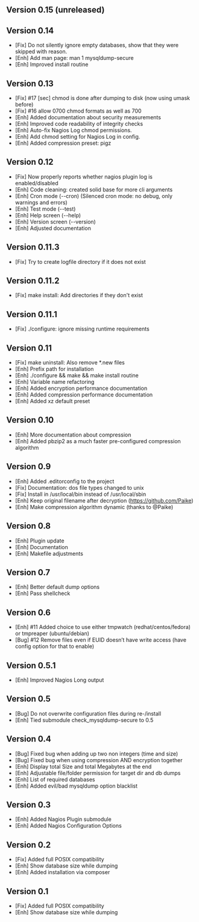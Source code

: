 Version 0.15 (unreleased)
------------


Version 0.14
------------

- [Fix]		Do not silently ignore empty databases, show that they were skipped with reason.
- [Enh]		Add man page: man 1 mysqldump-secure
- [Enh]		Improved install routine


Version 0.13
------------

- [Fix]     #17 [sec] chmod is done after dumping to disk (now using umask before)
- [Fix]		#16 allow 0700 chmod formats as well as 700
- [Enh]     Added documentation about security measurements
- [Enh]     Improved code readability of integrity checks
- [Enh]     Auto-fix Nagios Log chmod permissions.
- [Enh]     Add chmod setting for Nagios Log in config.
- [Enh]		Added compression preset: pigz


Version 0.12
------------

- [Fix]     Now properly reports whether nagios plugin log is enabled/disabled
- [Enh]     Code cleaning: created solid base for more cli arguments
- [Enh]     Cron mode (--cron) (Silenced cron mode: no debug, only warnings and errors)
- [Enh]     Test mode (--test)
- [Enh]     Help screen (--help)
- [Enh]     Version screen (--version)
- [Enh]     Adjusted documentation


Version 0.11.3
--------------

- [Fix]		Try to create logfile directory if it does not exist


Version 0.11.2
--------------

- [Fix]		make install: Add directories if they don't exist


Version 0.11.1
--------------

- [Fix]		./configure: ignore missing runtime requirements


Version 0.11
------------

- [Fix]		make uninstall: Also remove *.new files
- [Enh]		Prefix path for installation
- [Enh]		./configure && make && make install routine
- [Enh]		Variable name refactoring
- [Enh]		Added encryption performance documentation
- [Enh]		Added compression performance documentation
- [Enh]		Added xz default preset


Version 0.10
------------

- [Enh]		More documentation about compression
- [Enh]		Added pbzip2 as a much faster pre-configured compression algorithm


Version 0.9
-----------

- [Enh]		Added .editorconfig to the project
- [Fix]		Documentation: dos file types changed to unix
- [Fix]		Install in /usr/local/bin instead of /usr/local/sbin
- [Enh]		Keep original filename after decryption (https://github.com/Paike)
- [Enh]		Make compression algorithm dynamic (thanks to @Paike)


Version 0.8
-----------

- [Enh]		Plugin update
- [Enh]		Documentation
- [Enh]		Makefile adjustments


Version 0.7
-----------

- [Enh]		Better default dump options
- [Enh]		Pass shellcheck


Version 0.6
-----------

- [Enh]		#11 Added choice to use either tmpwatch (redhat/centos/fedora) or tmpreaper (ubuntu/debian)
- [Bug]		#12 Remove files even if EUID doesn’t have write access (have config option for that to enable)


Version 0.5.1
-----------

- [Enh]		Improved Nagios Long output


Version 0.5
-----------

- [Bug]		Do not overwrite configuration files during re-/install
- [Enh]		Tied submodule check_mysqldump-secure to 0.5


Version 0.4
-----------

- [Bug]		Fixed bug when adding up two non integers (time and size)
- [Bug]		Fixed bug when using compression AND encryption together
- [Enh]		Display total Size and total Megabytes at the end
- [Enh]		Adjustable file/folder permission for target dir and db dumps
- [Enh]		List of required databases
- [Enh]		Added evil/bad mysqldump option blacklist


Version 0.3
-----------

- [Enh]		Added Nagios Plugin submodule
- [Enh]		Added Nagios Configuration Options


Version 0.2
-----------

- [Fix]		Added full POSIX compatibility
- [Enh]		Show database size while dumping
- [Enh]		Added installation via composer


Version 0.1
-----------

- [Fix]		Added full POSIX compatibility
- [Enh]		Show database size while dumping

